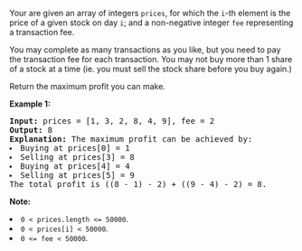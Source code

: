 <p>Your are given an array of integers <code>prices</code>, for which the <code>i</code>-th element is the price of a given stock on day <code>i</code>; and a non-negative integer <code>fee</code> representing a transaction fee.</p>
<p>You may complete as many transactions as you like, but you need to pay the transaction fee for each transaction.  You may not buy more than 1 share of a stock at a time (ie. you must sell the stock share before you buy again.)</p>
<p>Return the maximum profit you can make.</p>

<p><b>Example 1:</b><br />
<pre>
<b>Input:</b> prices = [1, 3, 2, 8, 4, 9], fee = 2
<b>Output:</b> 8
<b>Explanation:</b> The maximum profit can be achieved by:
<li>Buying at prices[0] = 1</li><li>Selling at prices[3] = 8</li><li>Buying at prices[4] = 4</li><li>Selling at prices[5] = 9</li>The total profit is ((8 - 1) - 2) + ((9 - 4) - 2) = 8.
</pre>
</p>

<p><b>Note:</b>
<li><code>0 < prices.length <= 50000</code>.</li>
<li><code>0 < prices[i] < 50000</code>.</li>
<li><code>0 <= fee < 50000</code>.</li>
</p>